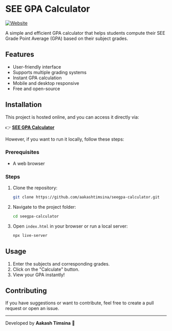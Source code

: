 # SEE GPA Calculator

[![Website](https://img.shields.io/badge/Visit-Website-brightgreen)](https://gpa.aakashtimsina.com.np)

A simple and efficient GPA calculator that helps students compute their SEE Grade Point Average (GPA) based on their subject grades.

## Features

- User-friendly interface
- Supports multiple grading systems
- Instant GPA calculation
- Mobile and desktop responsive
- Free and open-source

## Installation

This project is hosted online, and you can access it directly via:

👉 **[SEE GPA Calculator](https://gpa.aakashtimsina.com.np)**

However, if you want to run it locally, follow these steps:

### Prerequisites
- A web browser

### Steps
1. Clone the repository:
   ```sh
   git clone https://github.com/aakashtimsina/seegpa-calculator.git
   ```
2. Navigate to the project folder:
   ```sh
   cd seegpa-calculator
   ```
3. Open `index.html` in your browser or run a local server:
   ```sh
   npx live-server
   ```

## Usage
1. Enter the subjects and corresponding grades.
2. Click on the "Calculate" button.
3. View your GPA instantly!

## Contributing
If you have suggestions or want to contribute, feel free to create a pull request or open an issue.

---
Developed by **Aakash Timsina** 🚀
